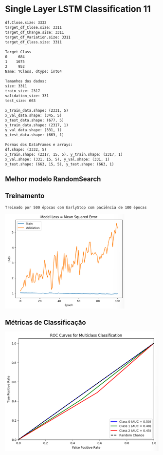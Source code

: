 # Single Layer LSTM Classification 11
    df.Close.size: 3332
    target_df_Close.size: 3311
    target_df_Change.size: 3311
    target_df_Variation.size: 3311
    target_df_Class.size: 3311

    Target Class
    0     684
    1    1675
    2     952
    Name: YClass, dtype: int64

    Tamanhos dos dados:
    size: 3311
    train_size: 2317
    validation_size: 331
    test_size: 663

    x_train_data.shape: (2331, 5)
    x_val_data.shape: (345, 5)
    x_test_data.shape: (677, 5)
    y_train_data.shape: (2317, 1)
    y_val_data.shape: (331, 1)
    y_test_data.shape: (663, 1)

    Formas dos DataFrames e arrays:
    df.shape: (3332, 5)
    x_train.shape: (2317, 15, 5), y_train.shape: (2317, 1)
    x_val.shape: (331, 15, 5), y_val.shape: (331, 1)
    x_test.shape: (663, 15, 5), y_test.shape: (663, 1)
## Melhor modelo RandomSearch



## Treinamento 
    Treinado por 500 épocas com EarlyStop com paciência de 100 épocas
![Alt text](./img/loss11.png)

## Métricas de Classificação
    
    
![Alt text](./img/auc11.png)